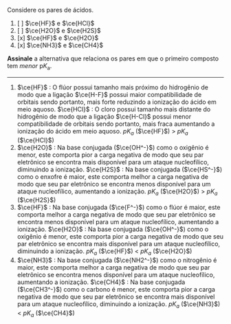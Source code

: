 Considere os pares de ácidos.

1. [ ] $\ce{HF}$ e $\ce{HCl}$
2. [ ] $\ce{H2O}$ e $\ce{H2S}$
3. [x] $\ce{HF}$ e $\ce{H2O}$
4. [x] $\ce{NH3}$ e $\ce{CH4}$

**Assinale** a alternativa que relaciona os pares em que o primeiro composto tem *menor* $\mathrm{p}K_\mathrm{a}$.

---

1. $\ce{HF}$ : O flúor possui tamanho mais próximo do hidrogênio de modo que a ligação $\ce{H-F}$ possui maior compatibilidade de orbitais sendo portanto, mais forte reduzindo a ionização do ácido em meio aquoso.
	$\ce{HCl}$ : O cloro possui tamanho mais distante do hidrogênio de modo que a ligação $\ce{H-Cl}$ possui menor compatibilidade de orbitais sendo portanto, mais fraca aumentando a ionização do ácido em meio aquoso.
	$pK_a$ ($\ce{HF}$) > $pK_a$ ($\ce{HCl}$)
2. $\ce{H2O}$ : Na base conjugada ($\ce{OH^-}$) como o oxigênio é menor, este comporta pior a carga negativa de modo que seu par eletrônico se encontra mais disponível para um ataque nucleofílico, diminuindo a ionização.
	$\ce{H2S}$ : Na base conjugada ($\ce{HS^-}$) como o enxofre é maior, este comporta melhor a carga negativa de modo que seu par eletrônico se encontra menos disponível para um ataque nucleofílico, aumentando a ionização.
	$pK_a$ ($\ce{H2O}$) > $pK_a$ ($\ce{H2S}$)
3. $\ce{HF}$ : Na base conjugada ($\ce{F^-}$) como o flúor é maior, este comporta melhor a carga negativa de modo que seu par eletrônico se encontra menos disponível para um ataque nucleofílico, aumentando a ionização.
	$\ce{H2O}$ : Na base conjugada ($\ce{OH^-}$) como o oxigênio é menor, este comporta pior a carga negativa de modo que seu par eletrônico se encontra mais disponível para um ataque nucleofílico, diminuindo a ionização.
	$pK_a$ ($\ce{HF}$) < $pK_a$ ($\ce{H2O}$)
4. $\ce{NH3}$ : Na base conjugada ($\ce{NH2^-}$) como o nitrogênio é maior, este comporta melhor a carga negativa de modo que seu par eletrônico se encontra menos disponível para um ataque nucleofílico, aumentando a ionização.
	$\ce{CH4}$ : Na base conjugada ($\ce{CH3^-}$) como o carbono é menor, este comporta pior a carga negativa de modo que seu par eletrônico se encontra mais disponível para um ataque nucleofílico, diminuindo a ionização.
	$pK_a$ ($\ce{NH3}$) < $pK_a$ ($\ce{CH4}$)
	
